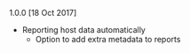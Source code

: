 1.0.0 [18 Oct 2017]
  - Reporting host data automatically
	- Option to add extra metadata to reports
